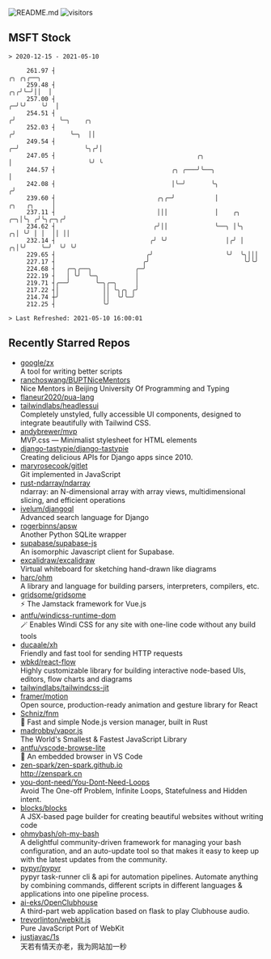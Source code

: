 ![README.md](https://github.com/Gerhut/Gerhut/workflows/README.md/badge.svg)
![visitors](https://visitors.vercel.app/Gerhut/Gerhut?token=8cf69d1f6813d272ef062726b6070c9be4ff72038cfe5a7ded7384a8da65d866)

## MSFT Stock

```
> 2020-12-15 - 2021-05-10

     261.97 ┤                                                                                  ╭╮ ╭╮╭──╮         
     259.48 ┤                                                                               ╭╮╭╯╰─╯││  │         
     257.00 ┤                                                                             ╭─╯╰╯    ╰╯  │         
     254.51 ┤                                                                            ╭╯            ╰─╮    ╭╮ 
     252.03 ┤                                                                           ╭╯               ╰─╮  ││ 
     249.54 ┤                                                                         ╭─╯                  ╰╮╭╯│ 
     247.05 ┤                                       ╭╮                                │                     ╰╯ ╰ 
     244.57 ┤                                ╭╮ ╭───╯╰──╮                             │                          
     242.08 ┤                                │╰─╯       ╰╮                           ╭╯                          
     239.60 ┤                            ╭╮╭─╯           │               ╭╮   ╭╮     │                           
     237.11 ┤                            │││             │    ╭╮      ╭─╮│╰╮ ╭╯╰╮╭─╮╭╯                           
     234.62 ┤                           ╭╯││             ╰──╮ │╰╮   ╭╮│ ╰╯ │ │  ││ ││                            
     232.14 ┤                          ╭╯ ╰╯                │╭╯ │ ╭╮│╰╯    ╰─╯  ╰╯ ╰╯                            
     229.65 ┤                         ╭╯                    ╰╯  ╰╮│││                                            
     227.17 ┤                        ╭╯                          ╰╯╰╯                                            
     224.68 ┤   ╭─╮╭──╮            ╭─╯                                                                           
     222.19 ┤   │ ╰╯  ╰─╮          │                                                                             
     219.71 ┤╭──╯       ╰─╮╭─╮     │                                                                             
     217.22 ┤│            ││ ╰╮╭╮ ╭╯                                                                             
     214.74 ┼╯            ││  ╰╯╰─╯                                                                              
     212.25 ┤             ╰╯                                                                                     

> Last Refreshed: 2021-05-10 16:00:01
```

## Recently Starred Repos

- [google/zx](https://github.com/google/zx)  
  A tool for writing better scripts
- [ranchoswang/BUPTNiceMentors](https://github.com/ranchoswang/BUPTNiceMentors)  
  Nice Mentors in Beijing University Of Programming and Typing 
- [flaneur2020/pua-lang](https://github.com/flaneur2020/pua-lang)  
- [tailwindlabs/headlessui](https://github.com/tailwindlabs/headlessui)  
  Completely unstyled, fully accessible UI components, designed to integrate beautifully with Tailwind CSS.
- [andybrewer/mvp](https://github.com/andybrewer/mvp)  
  MVP.css — Minimalist stylesheet for HTML elements
- [django-tastypie/django-tastypie](https://github.com/django-tastypie/django-tastypie)  
  Creating delicious APIs for Django apps since 2010.
- [maryrosecook/gitlet](https://github.com/maryrosecook/gitlet)  
  Git implemented in JavaScript
- [rust-ndarray/ndarray](https://github.com/rust-ndarray/ndarray)  
  ndarray: an N-dimensional array with array views, multidimensional slicing, and efficient operations
- [ivelum/djangoql](https://github.com/ivelum/djangoql)  
  Advanced search language for Django
- [rogerbinns/apsw](https://github.com/rogerbinns/apsw)  
  Another Python SQLite wrapper
- [supabase/supabase-js](https://github.com/supabase/supabase-js)  
  An isomorphic Javascript client for Supabase.
- [excalidraw/excalidraw](https://github.com/excalidraw/excalidraw)  
  Virtual whiteboard for sketching hand-drawn like diagrams
- [harc/ohm](https://github.com/harc/ohm)  
  A library and language for building parsers, interpreters, compilers, etc.
- [gridsome/gridsome](https://github.com/gridsome/gridsome)  
  ⚡️ The Jamstack framework for Vue.js
- [antfu/windicss-runtime-dom](https://github.com/antfu/windicss-runtime-dom)  
  🪄 Enables Windi CSS for any site with one-line code without any build tools 
- [ducaale/xh](https://github.com/ducaale/xh)  
  Friendly and fast tool for sending HTTP requests
- [wbkd/react-flow](https://github.com/wbkd/react-flow)  
  Highly customizable library for building interactive node-based UIs, editors, flow charts and diagrams 
- [tailwindlabs/tailwindcss-jit](https://github.com/tailwindlabs/tailwindcss-jit)  
- [framer/motion](https://github.com/framer/motion)  
  Open source, production-ready animation and gesture library for React
- [Schniz/fnm](https://github.com/Schniz/fnm)  
  🚀 Fast and simple Node.js version manager, built in Rust
- [madrobby/vapor.js](https://github.com/madrobby/vapor.js)  
  The World's Smallest & Fastest JavaScript Library
- [antfu/vscode-browse-lite](https://github.com/antfu/vscode-browse-lite)  
  🚀 An embedded browser in VS Code
- [zen-spark/zen-spark.github.io](https://github.com/zen-spark/zen-spark.github.io)  
  http://zenspark.cn
- [you-dont-need/You-Dont-Need-Loops](https://github.com/you-dont-need/You-Dont-Need-Loops)  
  Avoid The One-off Problem, Infinite Loops, Statefulness and Hidden intent.
- [blocks/blocks](https://github.com/blocks/blocks)  
  A JSX-based page builder for creating beautiful websites without writing code
- [ohmybash/oh-my-bash](https://github.com/ohmybash/oh-my-bash)  
  A delightful community-driven framework for managing your bash configuration, and an auto-update tool so that makes it easy to keep up with the latest updates from the community.
- [pypyr/pypyr](https://github.com/pypyr/pypyr)  
  pypyr task-runner cli & api for automation pipelines. Automate anything by combining commands, different scripts in different languages & applications into one pipeline process.
- [ai-eks/OpenClubhouse](https://github.com/ai-eks/OpenClubhouse)  
  A third-part web application based on flask to play Clubhouse audio.
- [trevorlinton/webkit.js](https://github.com/trevorlinton/webkit.js)  
  Pure JavaScript Port of WebKit
- [justjavac/1s](https://github.com/justjavac/1s)  
  天若有情天亦老，我为网站加一秒
